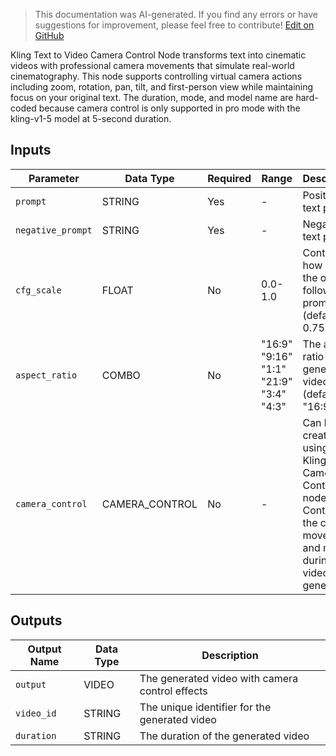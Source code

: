 > This documentation was AI-generated. If you find any errors or have suggestions for improvement, please feel free to contribute! [Edit on GitHub](https://github.com/Comfy-Org/embedded-docs/blob/main/comfyui_embedded_docs/docs/KlingCameraControlT2VNode/en.md)

Kling Text to Video Camera Control Node transforms text into cinematic videos with professional camera movements that simulate real-world cinematography. This node supports controlling virtual camera actions including zoom, rotation, pan, tilt, and first-person view while maintaining focus on your original text. The duration, mode, and model name are hard-coded because camera control is only supported in pro mode with the kling-v1-5 model at 5-second duration.

## Inputs

| Parameter | Data Type | Required | Range | Description |
|-----------|-----------|----------|-------|-------------|
| `prompt` | STRING | Yes | - | Positive text prompt |
| `negative_prompt` | STRING | Yes | - | Negative text prompt |
| `cfg_scale` | FLOAT | No | 0.0-1.0 | Controls how closely the output follows the prompt (default: 0.75) |
| `aspect_ratio` | COMBO | No | "16:9"<br>"9:16"<br>"1:1"<br>"21:9"<br>"3:4"<br>"4:3" | The aspect ratio for the generated video (default: "16:9") |
| `camera_control` | CAMERA_CONTROL | No | - | Can be created using the Kling Camera Controls node. Controls the camera movement and motion during the video generation. |

## Outputs

| Output Name | Data Type | Description |
|-------------|-----------|-------------|
| `output` | VIDEO | The generated video with camera control effects |
| `video_id` | STRING | The unique identifier for the generated video |
| `duration` | STRING | The duration of the generated video |
